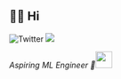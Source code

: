 <h2> 👋🏾 Hi </h2>

![Twitter](https://img.shields.io/twitter/url?label=Twitter&style=social&url=https%3A%2F%2Ftwitter.com%2Fgjyoungjr)
<a href="https://www.linkedin.com/in/gjyoungjr/" target="_blank" style="cursor:pointer;" rel="noopener noreferrer">
<img src="https://img.shields.io/badge/LinkedIn-blue?style=flat&logo=linkedin&labelColor=blue%22" />
</a>


<p><em>Aspiring ML Engineer 🤞<img src="https://media.giphy.com/media/WUlplcMpOCEmTGBtBW/giphy.gif" width="30"> 

</em></p>







<!---
gjyoungjr/gjyoungjr is a ✨ special ✨ repository because its `README.md` (this file) appears on your GitHub profile.
You can click the Preview link to take a look at your changes.
--->
